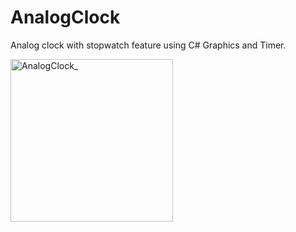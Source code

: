 # AnalogClock
Analog clock with stopwatch feature using C# Graphics and Timer.

<img width="260" alt="AnalogClock_" src="https://user-images.githubusercontent.com/95675166/164366429-4e860d34-f069-47cd-a178-e29aa7bb1e7e.png">
